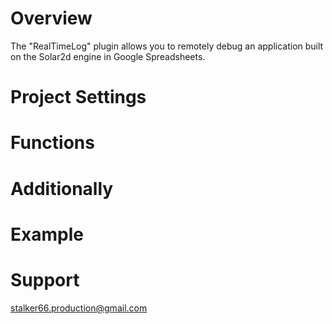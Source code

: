 # Overview
The "RealTimeLog" plugin allows you to remotely debug an application built on the Solar2d engine in Google Spreadsheets.
# Project Settings
# Functions
# Additionally
# Example
# Support
stalker66.production@gmail.com
